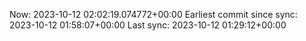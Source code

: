 Now: 2023-10-12 02:02:19.074772+00:00 Earliest commit since sync: 2023-10-12 01:58:07+00:00 Last sync: 2023-10-12 01:29:12+00:00
